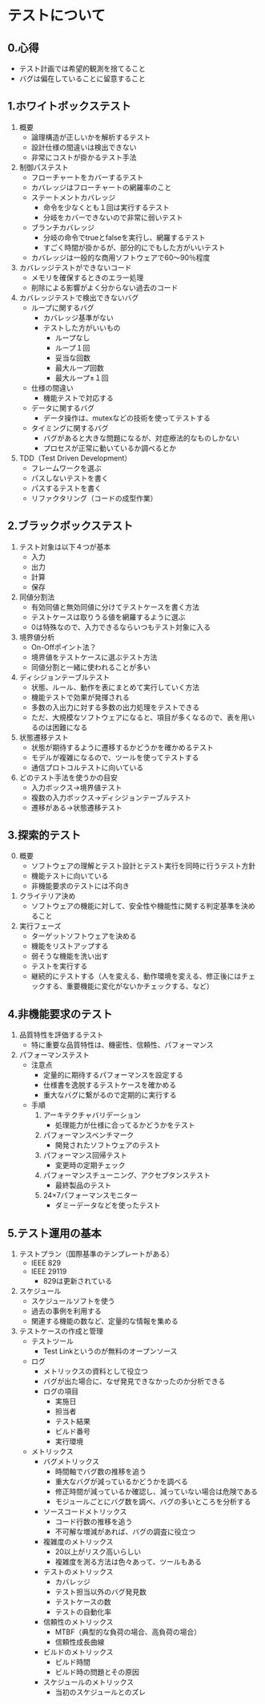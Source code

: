 # テストについて

## 0.心得
* テスト計画では希望的観測を捨てること
* バグは偏在していることに留意すること
## 1.ホワイトボックステスト
1. 概要
    * 論理構造が正しいかを解析するテスト
    * 設計仕様の間違いは検出できない
    * 非常にコストが掛かるテスト手法
2. 制御パステスト
    * フローチャートをカバーするテスト
    * カバレッジはフローチャートの網羅率のこと
    * ステートメントカバレッジ
        * 命令を少なくとも１回は実行するテスト
        * 分岐をカバーできないので非常に弱いテスト
    * ブランチカバレッジ
        * 分岐の命令でtrueとfalseを実行し、網羅するテスト
        * すごく時間が掛かるが、部分的にでもした方がいいテスト
    * カバレッジは一般的な商用ソフトウェアで60〜90％程度
3. カバレッジテストができないコード
    * メモリを確保するときのエラー処理
    * 削除による影響がよく分からない過去のコード
4. カバレッジテストで検出できないバグ
    * ループに関するバグ
        * カバレッジ基準がない
        * テストした方がいいもの
            * ループなし
            * ループ１回
            * 妥当な回数
            * 最大ループ回数
            * 最大ループ±１回
    * 仕様の間違い
        * 機能テストで対応する
    * データに関するバグ
        * データ操作は、mutexなどの技術を使ってテストする
    * タイミングに関するバグ
        * バグがあると大きな問題になるが、対症療法的なものしかない
        * プロセスが正常に動いているか調べるとか
5. TDD（Test Driven Development）
    * フレームワークを選ぶ
    * パスしないテストを書く
    * パスするテストを書く
    * リファクタリング（コードの成型作業）
## 2.ブラックボックステスト
1. テスト対象は以下４つが基本
    * 入力
    * 出力
    * 計算
    * 保存
2. 同値分割法
    * 有効同値と無効同値に分けてテストケースを書く方法
    * テストケースは取りうる値を網羅するように選ぶ
    * 0は特殊なので、入力できるならいつもテスト対象に入る
3. 境界値分析
    * On-Offポイント法？
    * 境界値をテストケースに選ぶテスト方法
    * 同値分割と一緒に使われることが多い
4. ディシジョンテーブルテスト
    * 状態、ルール、動作を表にまとめて実行していく方法
    * 機能テストで効果が発揮される
    * 多数の入出力に対する多数の出力処理をテストできる
    * ただ、大規模なソフトウェアになると、項目が多くなるので、表を用いるのは困難になる
5. 状態遷移テスト
    * 状態が期待するように遷移するかどうかを確かめるテスト
    * モデルが複雑になるので、ツールを使ってテストする
    * 通信プロトコルテストに向いている
6. どのテスト手法を使うかの目安
    * 入力ボックス→境界値テスト
    * 複数の入力ボックス→ディシジョンテーブルテスト
    * 遷移がある→状態遷移テスト
## 3.探索的テスト
0. 概要
    * ソフトウェアの理解とテスト設計とテスト実行を同時に行うテスト方針
    * 機能テストに向いている
    * 非機能要求のテストには不向き
1. クライテリア決め
    * ソフトウェアの機能に対して、安全性や機能性に関する判定基準を決めること
2. 実行フェーズ
    * ターゲットソフトウェアを決める
    * 機能をリストアップする
    * 弱そうな機能を洗い出す
    * テストを実行する
    * 継続的にテストする（人を変える、動作環境を変える、修正後にはチェックする、重要機能に変化がないかチェックする、など）
## 4.非機能要求のテスト
1. 品質特性を評価するテスト
    * 特に重要な品質特性は、機密性、信頼性、パフォーマンス
2. パフォーマンステスト
    * 注意点
        * 定量的に期待するパフォーマンスを設定する
        * 仕様書を逸脱するテストケースを確かめる
        * 重大なバグに繋がるので定期的に実行する
    * 手順
        1. アーキテクチャバリデーション
            * 処理能力が仕様に合ってるかどうかをテスト
        2. パフォーマンスベンチマーク
            * 開発されたソフトウェアのテスト
        3. パフォーマンス回帰テスト
            * 変更時の定期チェック
        4. パフォーマンスチューニング、アクセプタンステスト
            * 最終製品のテスト
        5. 24×7パフォーマンスモニター
            * ダミーデータなどを使ったテスト
## 5.テスト運用の基本
1. テストプラン（国際基準のテンプレートがある）
    * IEEE 829
    * IEEE 29119
        * 829は更新されている
2. スケジュール
    * スケジュールソフトを使う
    * 過去の事例を利用する
    * 関連する機能の数など、定量的な情報を集める
3. テストケースの作成と管理
    * テストツール
        * Test Linkというのが無料のオープンソース
    * ログ
        * メトリックスの資料として役立つ
        * バグが出た場合に、なぜ発見できなかったのか分析できる
        * ログの項目
            * 実施日
            * 担当者
            * テスト結果
            * ビルド番号
            * 実行環境
    * メトリックス
        * バグメトリックス
            * 時間軸でバグ数の推移を追う
            * 重大なバグが減っているかどうかを調べる
            * 修正時間が減っているか確認し、減っていない場合は危険である
            * モジュールごとにバグ数を調べ、バグの多いところを分析する
        * ソースコードメトリックス
            * コード行数の推移を追う
            * 不可解な増減があれば、バグの調査に役立つ
        * 複雑度のメトリックス
            * 20以上がリスク高いらしい
            * 複雑度を測る方法は色々あって、ツールもある
        * テストのメトリックス
            * カバレッジ
            * テスト担当以外のバグ発見数
            * テストケースの数
            * テストの自動化率
        * 信頼性のメトリックス
            * MTBF（典型的な負荷の場合、高負荷の場合）
            * 信頼性成長曲線
        * ビルドのメトリックス
            * ビルド時間
            * ビルド時の問題とその原因
        * スケジュールのメトリックス
            * 当初のスケジュールとのズレ



























